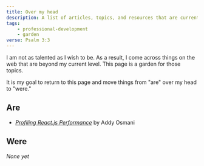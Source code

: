 ```yaml
---
title: Over my head
description: A list of articles, topics, and resources that are currently over my head
tags:
    - professional-development
    - garden
verse: Psalm 3:3
---
```


I am not as talented as I wish to be. As a result, I come across things on the web that are beyond my current level. This page is a garden for those topics.

It is my goal to return to this page and move things from "are" over my head to "were."

## Are

- [_Profiling React.js Performance_](https://addyosmani.com/blog/profiling-react-js/) by Addy Osmani

## Were

_None yet_